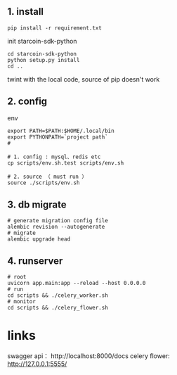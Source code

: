# 

## 1. install
```shell
pip install -r requirement.txt
```

init starcoin-sdk-python
```shell
cd starcoin-sdk-python
python setup.py install
cd ..
```

twint with the local code, source of pip doesn't work


## 2. config

env
```shell
export PATH=$PATH:$HOME/.local/bin
export PYTHONPATH=`project path`
#

# 1. config : mysql、redis etc
cp scripts/env.sh.test scripts/env.sh

# 2. source （ must run ）
source ./scripts/env.sh
```


## 3. db migrate
```shell
# generate migration config file
alembic revision --autogenerate
# migrate
alembic upgrade head
```

## 4. runserver
```shell
# root
uvicorn app.main:app --reload --host 0.0.0.0 
# run
cd scripts && ./celery_worker.sh
# monitor
cd scripts && ./celery_flower.sh
```

# links
swagger api： http://localhost:8000/docs
celery flower: http://127.0.0.1:5555/

